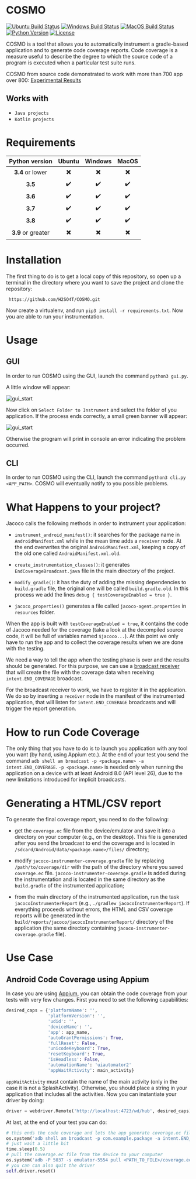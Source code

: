 # COSMO

[![Ubuntu Build Status](https://github.com/H2SO4T/COSMO/workflows/Ubuntu/badge.svg)](https://github.com/H2SO4T/COSMO/actions?query=workflow%3AUbuntu)
[![Windows Build Status](https://github.com/H2SO4T/COSMO/workflows/Windows/badge.svg)](https://github.com/H2SO4T/COSMO/actions?query=workflow%3AWindows)
[![MacOS Build Status](https://github.com/H2SO4T/COSMO/workflows/MacOS/badge.svg)](https://github.com/H2SO4T/COSMO/actions?query=workflow%3AMacOS)
[![Python Version](https://img.shields.io/badge/Python-3.5%2B-green.svg?logo=python&logoColor=white)](https://www.python.org/downloads/)
[![License](https://img.shields.io/badge/license-MIT-blue.svg)](https://github.com/H2SO4T/COSMO/blob/master/LICENSE)



COSMO is a tool that allows you to automatically instrument a gradle-based application and to generate code coverage reports.
Code coverage is a measure useful to describe the degree to which the source code of a program is executed when a particular test suite runs.

COSMO from source code demonstrated to work with more than 700 app over 800:
[Experimental Results](https://github.com/H2SO4T/COSMO/actions?query=workflow%3A%22Instrumentation+%28from+source%29%22)
## Works with

- ```Java projects```
- ```Kotlin projects```

# Requirements

| Python version     | Ubuntu                   | Windows                  | MacOS                    |
|:------------------:|:------------------------:|:------------------------:|:------------------------:|
| **3.4** or lower   | :heavy_multiplication_x: | :heavy_multiplication_x: | :heavy_multiplication_x: |
| **3.5**            | :heavy_check_mark:       | :heavy_check_mark:       | :heavy_check_mark:       |
| **3.6**            | :heavy_check_mark:       | :heavy_check_mark:       | :heavy_check_mark:       |
| **3.7**            | :heavy_check_mark:       | :heavy_check_mark:       | :heavy_check_mark:       |
| **3.8**            | :heavy_check_mark:       | :heavy_check_mark:       | :heavy_check_mark:       |
| **3.9** or greater | :heavy_multiplication_x: | :heavy_multiplication_x: | :heavy_multiplication_x: |

# Installation

The first thing to do is to get a local copy of this repository, so open up a terminal in the directory where you want
to save the project and clone the repository:

``` https://github.com/H2SO4T/COSMO.git```

Now create a virtualenv, and run ```pip3 install -r requirements.txt```. Now you are able to run your instrumentation.

# Usage

## GUI

In order to run COSMO using the GUI, launch the command ```python3 gui.py```.

A little window will appear:

![gui_start](./images/gui_start.png)

Now click on ````Select Folder to Instrument```` and select the folder of you application.
If the process ends correctly, a small green banner will appear:

![gui_start](./images/gui_success.png)

Otherwise the program will print in console an error indicating the problem occurred.
 
## CLI 

In order to run COSMO using the CLI, launch the command ```python3 cli.py <APP_PATH>```.
COSMO will eventually notify to you possible problems. 

# What Happens to your project?

Jacoco calls the following methods in order to instrument your application: 

- ```instrument_android_manifest()```: it searches for the package name in ```AndroidManifest.xml``` while in the mean time
adds a ```receiver``` node. At the end overwrites the original ```AndroidManifest.xml```, keeping a copy of the old one
called ```AndroidManifest.xml.old```.
 
- ```create_instrumentation_classes()```: it generates ```EndCoverageBroadcast.java``` file in the main directory of the project.

- ```modify_gradle()```: it has the duty of adding the missing dependencies to ```build.gradle``` file, the original one will be
called ```build.gradle.old```. In this process we add the lines `debug { testCoverageEnabled = true }`.

- ```jacoco_properties()``` generates a file called  ```jacoco-agent.properties``` in ```resources``` folder.

When the app is built with `testCoverageEnabled = true`, it contains the code of Jacoco
needed for the coverage (take a look at the decompiled source code, it will be full of
variables named `$jacoco...`). At this point we only have to run the app and to collect
the coverage results when we are done with the testing.

We need a way to tell the app when the testing phase is over and the results should be
generated. For this purpose, we can use a
[broadcast receiver](https://github.com/H2SO4T/COSMO/blob/master/templates/EndCoverageBroadcast.prep)
that will create the file with the coverage data when receiving `intent.END_COVERAGE`
broadcast.

For the broadcast receiver to work, we have to register it in the application. We do so
by inserting a `receiver` node in the manifest of the instrumented application, that
will listen for `intent.END_COVERAGE` broadcasts and will trigger the report generation.


# How to run Code Coverage

The only thing that you have to do is to launch you application with any tool you want (by hand, using Appium etc.).
At the end of your test you send the command ``` adb shell am broadcast -p <package.name> -a intent.END_COVERAGE ```.
`-p <package.name>` is needed only when running the application on a device with at least Android 8.0 (API level 26),
due to the new limitations introduced for implicit broadcasts.


# Generating a HTML/CSV report

To generate the final coverage report, you need to do the following:

- get the `coverage.ec` file from the device/emulator and save it into a directory on
your computer (e.g., on the desktop). This file is generated after you send the
broadcast to end the coverage and is located in
`/sdcard/Android/data/<package.name>/files/` directory;

- modify `jacoco-instrumenter-coverage.gradle` file by replacing `/path/to/coverage/dir`
with the path of the directory where you saved `coverage.ec` file.
`jacoco-instrumenter-coverage.gradle` is added during the instrumentation and is located
in the same directory as the `build.gradle` of the instrumented application;

- from the main directory of the instrumented application, run the task
`jacocoInstrumenterReport` (e.g., `./gradlew jacocoInstrumenterReport`). If everything
proceeds without errors, the HTML and CSV coverage reports will be generated in the
`build/reports/jacoco/jacocoInstrumenterReport/` directory of the application (the same
directory containing `jacoco-instrumenter-coverage.gradle` file).

# Use Case

## Android Code Coverage using Appium

In case you are using [Appium](https://github.com/appium/appium), you can obtain the code coverage from your tests with very few changes.
First you need to set the following capabilities:
```python
desired_caps = {'platformName': '',
                'platformVersion': '',
                'udid': '',
                'deviceName': '',
                'app': app_name,
                'autoGrantPermissions': True,
                'fullReset': False,
                'unicodeKeyboard': True,
                'resetKeyboard': True,
                'isHeadless': False,
                'automationName': 'uiautomator2'
                'appWaitActivity': main_activity}
```
```appWaitActivity``` must contain the name of the main activity (only in the case it is not a SplashActivity).
Otherwise, you should place a string in your application that includes all the activities.
Now you can instantiate your driver by doing:

```python
driver = webdriver.Remote('http://localhost:4723/wd/hub', desired_caps)
```

At last, at the end of your test you can do:

```python
# this ends the code coverage and lets the app generate coverage.ec file
os.system('adb shell am broadcast -p com.example.package -a intent.END_COVERAGE')
# just wait a little bit
time.sleep(0.5)
# pull the coverage.ec file from the device to your computer
os.system('adb -P 5037 -s emulator-5554 pull <PATH_TO_FILE>/coverage.ec <DESTINATION_PATH>')
# you can can also quit the driver
self.driver.reset()
```
